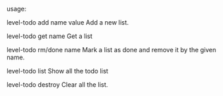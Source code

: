 
usage:

  level-todo add name value
  Add a new list.

  level-todo get name
  Get a list

  level-todo rm/done name
  Mark a list as done and remove it by the given name.

  level-todo list
  Show all the todo list

  level-todo destroy
  Clear all the list.

